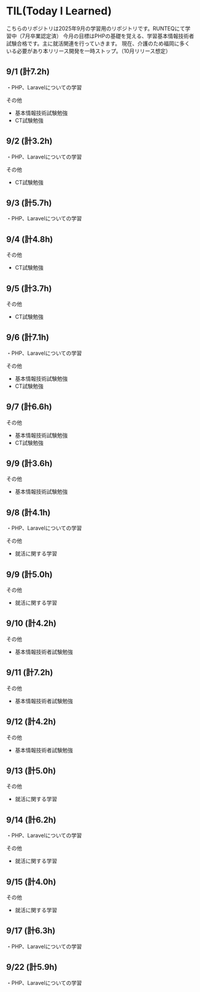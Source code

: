 # TIL(Today I Learned)

こちらのリポジトリは2025年9月の学習用のリポジトリです。RUNTEQにて学習中（7月卒業認定済）
今月の目標はPHPの基礎を覚える、学習基本情報技術者試験合格です。主に就活関連を行っていきます。
現在、介護のため福岡に多くいる必要があり本リリース開発を一時ストップ。（10月リリース想定）

## 9/1 (計7.2h)
・PHP、Laravelについての学習

その他

- 基本情報技術試験勉強
- CT試験勉強

## 9/2 (計3.2h)
・PHP、Laravelについての学習

その他

- CT試験勉強

## 9/3 (計5.7h)
・PHP、Laravelについての学習

## 9/4 (計4.8h)

その他

- CT試験勉強

## 9/5 (計3.7h)

その他

- CT試験勉強

## 9/6 (計7.1h)
・PHP、Laravelについての学習

その他

- 基本情報技術試験勉強
- CT試験勉強

## 9/7 (計6.6h)

その他

- 基本情報技術試験勉強
- CT試験勉強

## 9/9 (計3.6h)

その他

- 基本情報技術試験勉強

## 9/8 (計4.1h)

・PHP、Laravelについての学習

その他

- 就活に関する学習

## 9/9 (計5.0h)

その他

- 就活に関する学習

## 9/10 (計4.2h)

その他

- 基本情報技術者試験勉強

## 9/11 (計7.2h)

その他

- 基本情報技術者試験勉強

## 9/12 (計4.2h)

その他

- 基本情報技術者試験勉強

## 9/13 (計5.0h)

その他

- 就活に関する学習

## 9/14 (計6.2h)

・PHP、Laravelについての学習

その他

- 就活に関する学習

## 9/15 (計4.0h)

その他

- 就活に関する学習

## 9/17 (計6.3h)

・PHP、Laravelについての学習

## 9/22 (計5.9h)

・PHP、Laravelについての学習
